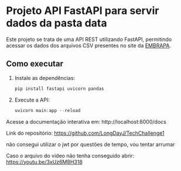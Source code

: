 # Projeto API FastAPI para servir dados da pasta data

Este projeto se trata de uma API REST utilizando FastAPI, permitindo acessar os dados dos arquivos CSV presentes no site da [EMBRAPA](https://web.archive.org/web/20230525151939/http://vitibrasil.cnpuv.embrapa.br/index.php?).

## Como executar

1. Instale as dependências:
   ```powershell
   pip install fastapi uvicorn pandas
   ```
2. Execute a API:
   ```powershell
   uvicorn main:app --reload
   ```

Acesse a documentação interativa em: http://localhost:8000/docs

Link do repositório: https://github.com/LongDayJ/TechChallenge1

não consegui utilizar o jwt por questões de tempo, vou tentar arrumar

Caso o arquivo do vídeo não tenha conseguido abrir: https://youtu.be/3xUz6M8H318
